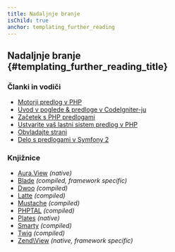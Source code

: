 ```yaml
---
title: Nadaljnje branje
isChild: true
anchor: templating_further_reading
---
```


## Nadaljnje branje {#templating_further_reading_title}

### Članki in vodiči

- [Motorji predlog v PHP](http://fabien.potencier.org/article/34/templating-engines-in-php)
- [Uvod v poglede & predloge v CodeIgniter-ju](http://code.tutsplus.com/tutorials/an-introduction-to-views-templating-in-codeigniter--net-25648)
- [Začetek s PHP predlogami](http://www.smashingmagazine.com/2011/10/17/getting-started-with-php-templating/)
- [Ustvarite vaš lastni sistem predlog v PHP](http://code.tutsplus.com/tutorials/roll-your-own-templating-system-in-php--net-16596)
- [Obvladajte strani](https://laracasts.com/series/laravel-from-scratch/episodes/7)
- [Delo s predlogami v Symfony 2](http://code.tutsplus.com/tutorials/working-with-templates-in-symfony-2--cms-21172)

### Knjižnice

- [Aura.View](https://github.com/auraphp/Aura.View) *(native)*
- [Blade](http://laravel.com/docs/templates) *(compiled, framework specific)*
- [Dwoo](http://dwoo.org/) *(compiled)*
- [Latte](https://github.com/nette/latte) *(compiled)*
- [Mustache](https://github.com/bobthecow/mustache.php) *(compiled)*
- [PHPTAL](http://phptal.org/) *(compiled)*
- [Plates](http://platesphp.com/) *(native)*
- [Smarty](http://www.smarty.net/) *(compiled)*
- [Twig](http://twig.sensiolabs.org/) *(compiled)*
- [Zend\View](http://framework.zend.com/manual/2.3/en/modules/zend.view.quick-start.html) *(native, framework specific)*
